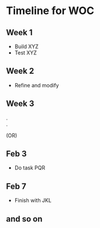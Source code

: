 # Timeline for WOC
## Week 1
* Build XYZ
* Test XYZ
## Week 2
* Refine and modify
## Week 3
. <br/>
. <br/>

(OR)
## Feb 3
* Do task PQR
## Feb 7
* Finish with JKL
## and so on
